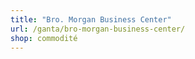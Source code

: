 ```yaml
---
title: "Bro. Morgan Business Center"
url: /ganta/bro-morgan-business-center/
shop: commodité
---
```

